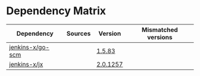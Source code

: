 # Dependency Matrix

Dependency | Sources | Version | Mismatched versions
---------- | ------- | ------- | -------------------
[jenkins-x/go-scm](https://github.com/jenkins-x/go-scm) |  | [1.5.83]() | 
[jenkins-x/jx](https://github.com/jenkins-x/jx) |  | [2.0.1257](https://github.com/jenkins-x/jx/releases/tag/v2.0.1257) | 

